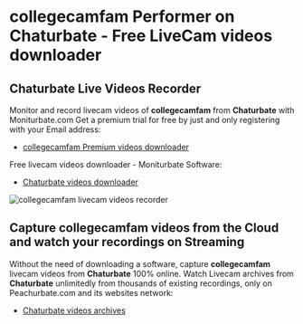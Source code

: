 # collegecamfam Performer on Chaturbate - Free LiveCam videos downloader

## Chaturbate Live Videos Recorder

Monitor and record livecam videos of **collegecamfam** from **Chaturbate** with Moniturbate.com
Get a premium trial for free by just and only registering with your Email address:
* [collegecamfam Premium videos downloader](https://moniturbate.com/request-demo-licence-key.html)

Free livecam videos downloader - Moniturbate Software:
* [Chaturbate videos downloader](https://moniturbate.com/moniturbate-download-software.html)

![collegecamfam livecam videos recorder](https://peachurnet.com/templates/moniturbate-software.png)


## Capture collegecamfam videos from the Cloud and watch your recordings on Streaming

Without the need of downloading a software, capture **collegecamfam** livecam videos from **Chaturbate** 100% online.
Watch Livecam archives from **Chaturbate** unlimitedly from thousands of existing recordings, only on Peachurbate.com and its websites network:
* [Chaturbate videos archives](https://peachurnet.com/)